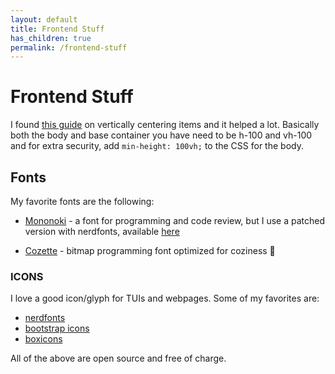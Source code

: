 ```yaml
---
layout: default
title: Frontend Stuff
has_children: true
permalink: /frontend-stuff
---
```


# Frontend Stuff
I found [this guide](https://stackoverflow.com/questions/68558955/bootstrap-centering-container-in-the-middle-of-the-page)
on vertically centering items and it helped a lot. Basically both the body and
base container you have need to be h-100 and vh-100 and for extra security,
add `min-height: 100vh;` to the CSS for the body.

## Fonts
My favorite fonts are the following:
- [Mononoki](http://madmalik.github.io/mononoki/) -  a font for programming and
  code review, but I use a patched version with nerdfonts, available
  [here](https://www.nerdfonts.com/font-downloads)

- [Cozette](https://github.com/slavfox/Cozette) - bitmap programming font
  optimized for coziness 💜

### ICONS
I love a good icon/glyph for TUIs and webpages. Some of my favorites are:
- [nerdfonts](https://www.nerdfonts.com/)
- [bootstrap icons](https://icons.getbootstrap.com/#icons)
- [boxicons](https://boxicons.com/)

All of the above are open source and free of charge.
